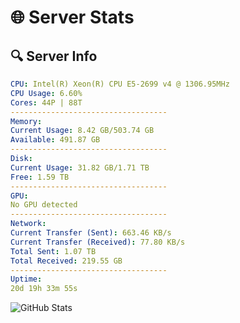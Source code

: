 # 🌐 Server Stats
## 🔍 Server Info
```yaml
CPU: Intel(R) Xeon(R) CPU E5-2699 v4 @ 1306.95MHz
CPU Usage: 6.60%
Cores: 44P | 88T
-----------------------------------
Memory:
Current Usage: 8.42 GB/503.74 GB
Available: 491.87 GB
-----------------------------------
Disk:
Current Usage: 31.82 GB/1.71 TB
Free: 1.59 TB
-----------------------------------
GPU:
No GPU detected
-----------------------------------
Network:
Current Transfer (Sent): 663.46 KB/s
Current Transfer (Received): 77.80 KB/s
Total Sent: 1.07 TB
Total Received: 219.55 GB
-----------------------------------
Uptime:
20d 19h 33m 55s
```
![GitHub Stats](https://img.shields.io/badge/Updated-2025-05-10_12:42:43-blue)